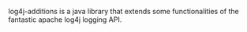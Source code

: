 log4j-additions is a java library that extends some functionalities of the fantastic apache log4j logging API.
